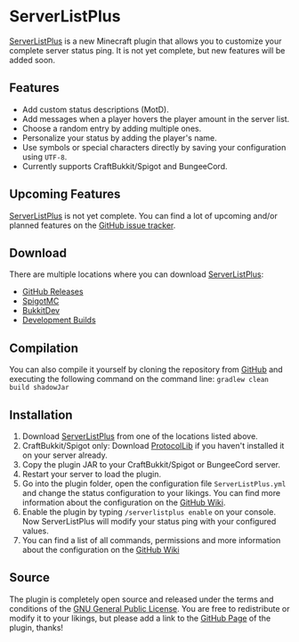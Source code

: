 ServerListPlus
==============

[ServerListPlus](https://github.com/Minecrell/ServerListPlus) is a new Minecraft plugin that allows you to customize your complete server status ping. It is not yet complete, but new features will be added soon.

Features
---------------------
- Add custom status descriptions (MotD).
- Add messages when a player hovers the player amount in the server list.
- Choose a random entry by adding multiple ones.
- Personalize your status by adding the player's name.
- Use symbols or special characters directly by saving your configuration using `UTF-8`.
- Currently supports CraftBukkit/Spigot and BungeeCord.

Upcoming Features
---------------------
[ServerListPlus](https://github.com/Minecrell/ServerListPlus) is not yet complete. You can find a lot of upcoming and/or planned features on the [GitHub issue tracker](https://github.com/Minecrell/ServerListPlus/issues).

Download
---------------------
There are multiple locations where you can download [ServerListPlus](https://github.com/Minecrell/ServerListPlus):
- [GitHub Releases](https://github.com/Minecrell/ServerListPlus/releases)
- [SpigotMC](www.spigotmc.org/resources/serverlistplus.241/)
- [BukkitDev](http://dev.bukkit.org/bukkit-plugins/serverlistplus/)
- [Development Builds](http://ci.minecrell.net/job/ServerListPlus/)

Compilation
---------------------
You can also compile it yourself by cloning the repository from [GitHub](https://github.com/Minecrell/ServerListPlus) and executing the following command on the command line: `gradlew clean build shadowJar`

Installation
---------------------
1.  Download [ServerListPlus](https://github.com/Minecrell/ServerListPlus) from one of the locations listed above.
2.  CraftBukkit/Spigot only: Download [ProtocolLib](http://dev.bukkit.org/bukkit-plugins/protocollib/) if you haven't installed it on your server already.
3.  Copy the plugin JAR to your CraftBukkit/Spigot or BungeeCord server.
4.  Restart your server to load the plugin.
5.  Go into the plugin folder, open the configuration file `ServerListPlus.yml` and change the status configuration to your likings. You can find more information about the configuration on the [GitHub Wiki](https://github.com/Minecrell/ServerListPlus/wiki).
6.  Enable the plugin by typing `/serverlistplus enable` on your console. Now ServerListPlus will modify your status ping with your configured values.
7.  You can find a list of all commands, permissions and more information about the configuration on the [GitHub Wiki](https://github.com/Minecrell/ServerListPlus/wiki)

Source
---------------------
The plugin is completely open source and released under the terms and conditions of the [GNU General Public License](http://www.gnu.org/licenses/gpl-3.0). You are free to redistribute or modify it to your likings, but please add a link to the [GitHub Page](https://github.com/Minecrell/ServerListPlus) of the plugin, thanks!
